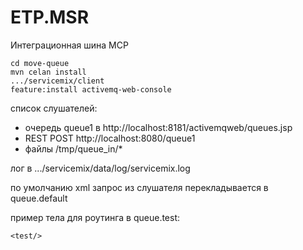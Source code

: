 # ETP.MSR
Интеграционная шина МСР


    cd move-queue
    mvn celan install
    .../servicemix/client
    feature:install activemq-web-console

список слушателей:
- очередь queue1 в http://localhost:8181/activemqweb/queues.jsp
- REST POST http://localhost:8080/queue1
- файлы /tmp/queue_in/*

лог в .../servicemix/data/log/servicemix.log

по умолчанию xml запрос из слушателя перекладывается в queue.default
 
пример тела для роутинга в queue.test:

    <test/>
